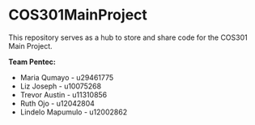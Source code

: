 # __COS301MainProject__
This repository serves as a hub to store and share code for the COS301 Main Project.

__Team Pentec:__
* Maria Qumayo - u29461775
* Liz Joseph - u10075268
* Trevor Austin - u11310856
* Ruth Ojo - u12042804
* Lindelo Mapumulo - u12002862
